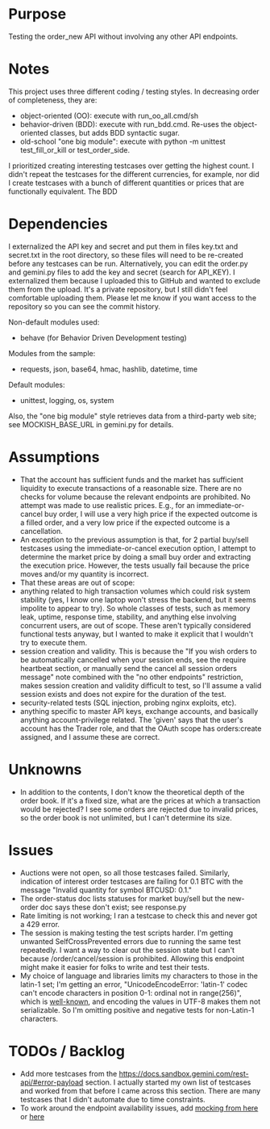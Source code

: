 # Purpose

Testing the order_new API without involving any other API endpoints.

# Notes

This project uses three different coding / testing styles. In decreasing order of completeness, they are:
* object-oriented (OO): execute with run_oo_all.cmd/sh
* behavior-driven (BDD): execute with run_bdd.cmd. Re-uses the object-oriented classes, but adds BDD syntactic sugar.
* old-school "one big module": execute with python -m unittest test_fill_or_kill or test_order_side.

I prioritized creating interesting testcases over getting the highest count. I didn't repeat the testcases for the different currencies, for example, nor did I create testcases with a bunch of different quantities or prices that are functionally equivalent. The BDD 

# Dependencies

I externalized the API key and secret and put them in files key.txt and secret.txt in the root directory, so these files will need to be re-created before any testcases can be run. Alternatively, you can edit the order.py and gemini.py files to add the key and secret (search for API_KEY). I externalized them because I uploaded this to GitHub and wanted to exclude them from the upload. It's a private repository, but I still didn't feel comfortable uploading them. Please let me know if you want access to the repository so you can see the commit history.

Non-default modules used:
* behave (for Behavior Driven Development testing)

Modules from the sample:
* requests, json, base64, hmac, hashlib, datetime, time

Default modules:
* unittest, logging, os, system

Also, the "one big module" style retrieves data from a third-party web site; see MOCKISH_BASE_URL in gemini.py for details.

# Assumptions

* That the account has sufficient funds and the market has sufficient liquidity to execute transactions of a reasonable size. There are no checks for volume because the relevant endpoints are prohibited. No attempt was made to use realistic prices. E.g., for an immediate-or-cancel buy order, I will use a very high price if the expected outcome is a filled order, and a very low price if the expected outcome is a cancellation.
* An exception to the previous assumption is that, for 2 partial buy/sell testcases using the immediate-or-cancel execution option, I attempt to determine the market price by doing a small buy order and extracting the execution price. However, the tests usually fail because the price moves and/or my quantity is incorrect.
* That these areas are out of scope:
 * anything related to high transaction volumes which could risk system stability (yes, I know one laptop won't stress the backend, but it seems impolite to appear to try). So whole classes of tests, such as memory leak, uptime, response time, stability, and anything else involving concurrent users, are out of scope. These aren't typically considered functional tests anyway, but I wanted to make it explicit that I wouldn't try to execute them.
  * session creation and validity. This is because the "If you wish orders to be automatically cancelled when your session ends, see the require heartbeat section, or manually send the cancel all session orders message" note combined with the "no other endpoints" restriction, makes session creation and validity difficult to test, so I'll assume a valid session exists and does not expire for the duration of the test.
 * security-related tests (SQL injection, probing nginx exploits, etc).
 * anything specific to master API keys, exchange accounts, and basically anything account-privilege related. The 'given' says that the user's account has the Trader role, and that the OAuth scope has orders:create assigned, and I assume these are correct.

# Unknowns

* In addition to the contents, I don't know the theoretical depth of the order book. If it's a fixed size, what are the prices at which a transaction would be rejected? I see some orders are rejected due to invalid prices, so the order book is not unlimited, but I can't determine its size.

# Issues

* Auctions were not open, so all those testcases failed. Similarly, indication of interest order testcases are failing for 0.1 BTC with the message "Invalid quantity for symbol BTCUSD: 0.1."
* The order-status doc lists statuses for market buy/sell but the new-order doc says these don't exist; see response.py
* Rate limiting is not working; I ran a testcase to check this and never got a 429 error.
* The session is making testing the test scripts harder. I'm getting unwanted SelfCrossPrevented errors due to running the same test repeatedly. I want a way to clear out the session state but I can't because /order/cancel/session is prohibited. Allowing this endpoint might make it easier for folks to write and test their tests.
* My choice of language and libraries limits my characters to those in the latin-1 set; I'm getting an error, "UnicodeEncodeError: 'latin-1' codec can't encode characters in position 0-1: ordinal not in range(256)", which is [well-known](https://stackoverflow.com/questions/34618149/post-unicode-string-to-web-service-using-python-requests-library), and encoding the values in UTF-8 makes them not serializable. So I'm omitting positive and negative tests for non-Latin-1 characters.

# TODOs / Backlog

* Add more testcases from the https://docs.sandbox.gemini.com/rest-api/#error-payload section. I actually started my own list of testcases and worked from that before I came across this section. There are many testcases that I didn't automate due to time constraints.
* To work around the endpoint availability issues, add [mocking from here](https://realpython.com/testing-third-party-apis-with-mocks/) or [here](https://mydeveloperplanet.com/2020/03/11/how-to-mock-a-rest-api-in-python/) 
